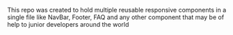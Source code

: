 This repo was created to hold multiple reusable responsive components in a single file like NavBar, Footer, FAQ and any other component that may be of help to junior developers around the world
